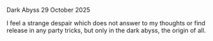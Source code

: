 Dark Abyss
29 October 2025

I feel a strange despair
which does not answer to my thoughts
or find release in any party tricks,
but only in the dark abyss,
the origin of all.